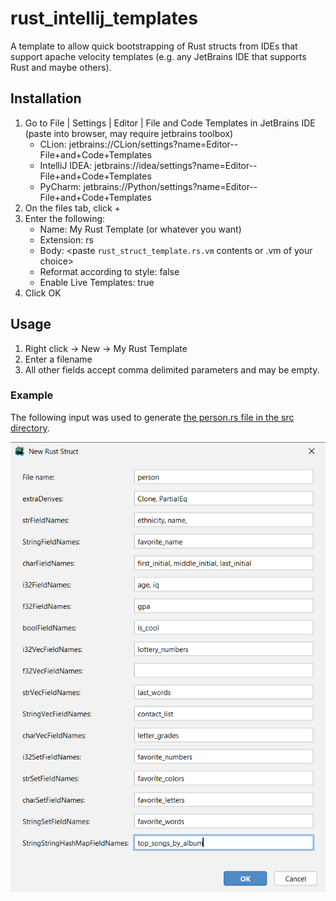 # rust_intellij_templates

A template to allow quick bootstrapping of Rust structs from IDEs
that support apache velocity templates (e.g. any JetBrains IDE that
supports Rust and maybe others).

## Installation
1. Go to File | Settings | Editor | File and Code Templates in JetBrains IDE (paste into browser, may require jetbrains toolbox)
   - CLion: jetbrains://CLion/settings?name=Editor--File+and+Code+Templates
   - IntelliJ IDEA: jetbrains://idea/settings?name=Editor--File+and+Code+Templates
   - PyCharm: jetbrains://Python/settings?name=Editor--File+and+Code+Templates
2. On the files tab, click +
3. Enter the following:
    - Name: My Rust Template (or whatever you want)
    - Extension: rs
    - Body: <paste `rust_struct_template.rs.vm` contents or .vm of your choice>
    - Reformat according to style: false
    - Enable Live Templates: true
4. Click OK 

## Usage
1. Right click -> New -> My Rust Template
2. Enter a filename
3. All other fields accept comma delimited parameters and may be empty.

### Example

The following input was used to generate [the person.rs file in the src directory](src/person.rs).

![Creating](screenshots/person.png?raw=true "Optional Title")